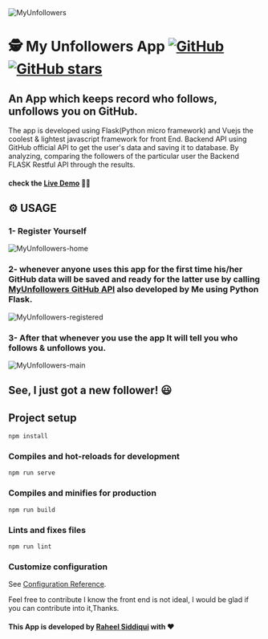 <img src="https://github.com/rawheel/My-Unfollowers-Vue-App/blob/main/screenshots/cover.jpg" alt="MyUnfollowers">

# 🕵️ My Unfollowers App [![GitHub](https://img.shields.io/github/license/rawheel/my-unfollowers-app?color=blue)](https://img.shields.io/github/license/rawheel/my-unfollowers-app) [![GitHub stars](https://img.shields.io/github/stars/rawheel/My-Unfollowers-App)](https://github.com/rawheel/My-Unfollowers-App/stargazers)

## An App which keeps record who follows, unfollows you on GitHub.
The app is developed using Flask(Python micro framework) and Vuejs the coolest & lightest javascript framework for front End. Backend API using GitHub official API to get the user's data and saving it to database. By analyzing, comparing the followers of the particular user the Backend FLASK Restful API through the results. 
#### check the [Live Demo](https://myunfollowers.herokuapp.com/) 👨‍💻

## ⚙️ USAGE
### 1- Register Yourself
<img src="https://github.com/rawheel/My-Unfollowers-Vue-App/blob/main/screenshots/home.jpg" alt="MyUnfollowers-home">

### 2- whenever anyone uses this app for the first time his/her GitHub data will be saved and ready for the latter use by calling [MyUnfollowers GitHub API](https://github.com/rawheel/MyUnfollowersApi-GitHub) also developed by Me using Python Flask.
<img src="https://github.com/rawheel/My-Unfollowers-Vue-App/blob/main/screenshots/registered.jpg" alt="MyUnfollowers-registered">

### 3- After that whenever you use the app It will tell you who follows & unfollows you.
<img src="https://github.com/rawheel/My-Unfollowers-Vue-App/blob/main/screenshots/main.jpg" alt="MyUnfollowers-main">

## See, I just got a new follower! 😃

## Project setup
```
npm install
```

### Compiles and hot-reloads for development
```
npm run serve
```

### Compiles and minifies for production
```
npm run build
```

### Lints and fixes files
```
npm run lint
```

### Customize configuration
See [Configuration Reference](https://cli.vuejs.org/config/).

Feel free to contribute I know the front end is not ideal, I would be glad if you can contribute into it,Thanks.
#### This App is developed by [Raheel Siddiqui](https://github.com/rawheel) with :heart:
